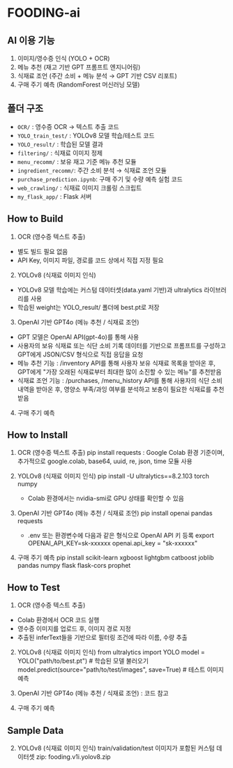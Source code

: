 # FOODING-ai

## AI 이용 기능
1. 이미지/영수증 인식 (YOLO + OCR)
2. 메뉴 추천 (재고 기반 GPT 프롬프트 엔지니어링)
3. 식재료 조언 (주간 소비 + 메뉴 분석 → GPT 기반 CSV 리포트)
4. 구매 주기 예측 (RandomForest 머신러닝 모델)

## 폴더 구조
- `OCR/`              : 영수증 OCR → 텍스트 추출 코드  
- `YOLO_train_test/`  : YOLOv8 모델 학습/테스트 코드  
- `YOLO_result/`      : 학습된 모델 결과 
- `filtering/`        : 식재료 이미지 정제  
- `menu_recomm/`      : 보유 재고 기준 메뉴 추천 모듈  
- `ingredient_recomm/`: 주간 소비 분석 → 식재료 조언 모듈  
- `purchase_prediction.ipynb`: 구매 주기 및 수량 예측 실험 코드
- `web_crawling/`     : 식재료 이미지 크롤링 스크립트  
- `my_flask_app/`     : Flask 서버  

## How to Build
1. OCR (영수증 텍스트 추출)
- 별도 빌드 필요 없음
- API Key, 이미지 파일, 경로를 코드 상에서 직접 지정 필요

2. YOLOv8 (식재료 이미지 인식)
- YOLOv8 모델 학습에는 커스텀 데이터셋(data.yaml 기반)과 ultralytics 라이브러리를 사용
- 학습된 weight는 YOLO_result/ 폴더에 best.pt로 저장

3. OpenAI 기반 GPT4o (메뉴 추천 / 식재료 조언)
- GPT 모델은 OpenAI API(gpt-4o)를 통해 사용
- 사용자의 보유 식재료 또는 식단 소비 기록 데이터를 기반으로 프롬프트를 구성하고 GPT에게 JSON/CSV 형식으로 직접 응답을 요청
- 메뉴 추천 기능
: /inventory API를 통해 사용자 보유 식재료 목록을 받아온 후, GPT에게 "가장 오래된 식재료부터 최대한 많이 소진할 수 있는 메뉴"를 추천받음
- 식재료 조언 기능
: /purchases, /menu_history API를 통해 사용자의 식단 소비 내역을 받아온 후, 영양소 부족/과잉 여부를 분석하고 보충이 필요한 식재료를 추천받음

4. 구매 주기 예측


## How to Install
1. OCR (영수증 텍스트 추출)
   pip install requests
   : Google Colab 환경 기준이며, 추가적으로 google.colab, base64, uuid, re, json, time 모듈 사용

2. YOLOv8 (식재료 이미지 인식)
   pip install -U ultralytics==8.2.103 torch numpy
   + Colab 환경에서는 nvidia-smi로 GPU 상태를 확인할 수 있음

3. OpenAI 기반 GPT4o (메뉴 추천 / 식재료 조언)
   pip install openai pandas requests
   + .env 또는 환경변수에 다음과 같은 형식으로 OpenAI API 키 등록
   export OPENAI_API_KEY=sk-xxxxxx
   openai.api_key = "sk-xxxxxx"

4. 구매 주기 예측
   pip install scikit-learn xgboost lightgbm catboost joblib pandas numpy flask flask-cors prophet

## How to Test
1. OCR (영수증 텍스트 추출)
- Colab 환경에서 OCR 코드 실행
- 영수증 이미지를 업로드 후, 이미지 경로 지정
- 추출된 inferText들을 기반으로 필터링 조건에 따라 이름, 수량 추출

2. YOLOv8 (식재료 이미지 인식)
  from ultralytics import YOLO
  model = YOLO("path/to/best.pt")  # 학습된 모델 불러오기
  model.predict(source="path/to/test/images", save=True) # 테스트 이미지 예측

3. OpenAI 기반 GPT4o (메뉴 추천 / 식재료 조언)
: 코드 참고

4. 구매 주기 예측


## Sample Data
2. YOLOv8 (식재료 이미지 인식)
  train/validation/test 이미지가 포함된 커스텀 데이터셋 zip: fooding.v1i.yolov8.zip
